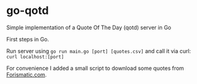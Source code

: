 # go-qotd
Simple implementation of a Quote Of The Day (qotd) server in Go

First steps in Go.

Run server using `go run main.go [port] [quotes.csv]` and call it via curl: `curl localhost:[port]`

For convenience I added a small script to download some quotes from [Forismatic.com](https://forismatic.com).
